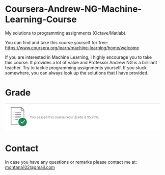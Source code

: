 # Coursera-Andrew-NG-Machine-Learning-Course
My solutions to programming assignments  (Octave/Matlab).

You can find and take this course yourself for free: 
https://www.coursera.org/learn/machine-learning/home/welcome

If you are interested in Machine Learning, I highly encourage you to take this course. It provides a lot of value and Professor Andrew NG is a brilliant teacher. Try to tackle programming assignments yourself. If you stuck somewhere, you can always look up the solutions that I have provided.

# Grade

![grade](ML_grade.PNG)

# Contact

In case you have any questions or remarks please contact me at: montana102@gmail.com

